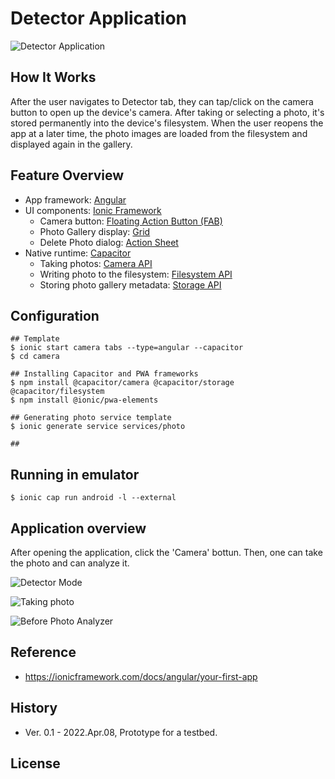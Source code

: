 # Detector Application

![Detector Application](img/before_photo.png)

## How It Works

After the user navigates to Detector tab, they can tap/click on the camera button to open up the device's camera. After taking or selecting a photo, it's stored permanently into the device's filesystem. When the user reopens the app at a later time, the photo images are loaded from the filesystem and displayed again in the gallery.

## Feature Overview
* App framework: [Angular](https://angular.io)
* UI components: [Ionic Framework](https://ionicframework.com/docs/components)
  * Camera button: [Floating Action Button (FAB)](https://ionicframework.com/docs/api/fab)
  * Photo Gallery display: [Grid](https://ionicframework.com/docs/api/grid)
  * Delete Photo dialog: [Action Sheet](https://ionicframework.com/docs/api/action-sheet) 
* Native runtime: [Capacitor](https://capacitor.ionicframework.com)
  * Taking photos: [Camera API](https://capacitor.ionicframework.com/docs/apis/camera)
  * Writing photo to the filesystem: [Filesystem API](https://capacitor.ionicframework.com/docs/apis/filesystem)
  * Storing photo gallery metadata: [Storage API](https://capacitor.ionicframework.com/docs/apis/storage)


## Configuration

	## Template
	$ ionic start camera tabs --type=angular --capacitor
	$ cd camera
	
	## Installing Capacitor and PWA frameworks
	$ npm install @capacitor/camera @capacitor/storage @capacitor/filesystem
	$ npm install @ionic/pwa-elements
	
	## Generating photo service template
	$ ionic generate service services/photo
	
	## 
	

## Running in emulator

    $ ionic cap run android -l --external

## Application overview
After opening the application, click the 'Camera' bottun. Then, one can take the photo and can analyze it.

![Detector Mode](img/detector.png)

![Taking photo](img/taking_photo.png)

![Before Photo Analyzer](img/before_photo.png)


## Reference

 * https://ionicframework.com/docs/angular/your-first-app


## History

 * Ver. 0.1 - 2022.Apr.08, Prototype for a testbed.

## License



